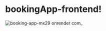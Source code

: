 # bookingApp-frontend!

![booking-app-mx29 onrender com_](https://github.com/codenipun/bookingApp-frontend/assets/83864140/3e25846a-3085-443a-bcd7-7b12e16cb314)
